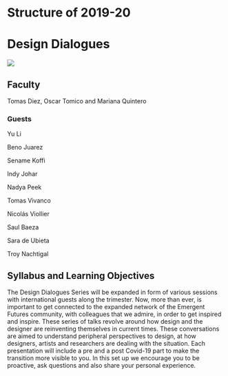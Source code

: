 Structure of 2019-20
======================

# Design Dialogues

![](images/image_1.png)

## Faculty
Tomas Diez, Oscar Tomico and Mariana Quintero

### Guests
Yu Li

Beno Juarez

Sename Koffi

Indy Johar

Nadya Peek

Tomas Vivanco

Nicolás Viollier

Saul Baeza

Sara de Ubieta

Troy Nachtigal

## Syllabus and Learning Objectives
The Design Dialogues Series will be expanded in form of various sessions with international guests along the trimester. Now, more than ever, is important to get connected to the expanded network of the Emergent Futures community, with colleagues that we admire, in order to get inspired and inspire. These series of talks revolve around how design and the designer are reinventing themselves in current times. These conversations are aimed to understand peripheral perspectives to design, at how designers, artists and researchers are dealing with the situation. Each presentation will include a pre and a post Covid-19 part to make the transition more visible to you. In this set up we encourage you to be proactive, ask questions and also share your personal experience.
